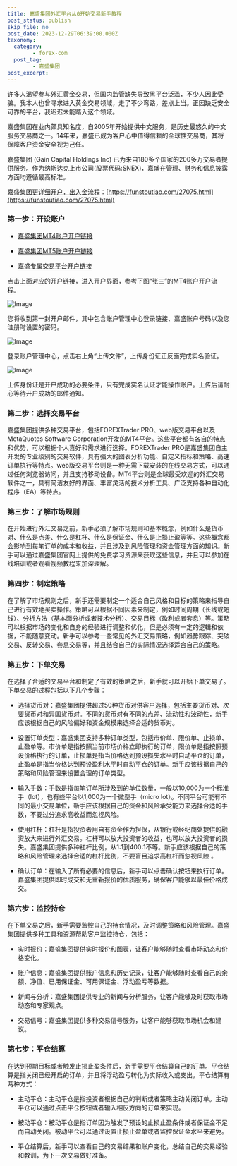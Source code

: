 ```yaml
---
title: 嘉盛集团外汇平台从0开始交易新手教程
post_status: publish
skip_file: no
post_date: 2023-12-29T06:39:00.000Z
taxonomy:
  category:
        - forex-com
  post_tag:
        - 嘉盛集团
post_excerpt: 
---
```

许多人渴望参与外汇黄金交易，但国内监管缺失导致黑平台泛滥，不少人因此受骗。我本人也曾寻求进入黄金交易领域，走了不少弯路，差点上当。正因缺乏安全可靠的平台，我迟迟未能踏入这个领域。

嘉盛集团在业内颇具知名度，自2005年开始提供中文服务，是历史最悠久的中文服务交易商之一。14年来，嘉盛已成为客户心中值得信赖的全球性交易商，其将保障客户资金安全视为己任。

嘉盛集团 (Gain Capital Holdings Inc) 已为来自180多个国家的200多万交易者提供服务。作为纳斯达克上市公司(股票代码:SNEX)，嘉盛在管理、财务和信息披露方面均遵循最高标准。

[嘉盛集团更详细开户，出入金流程](https://funstoutiao.com/27075.html)：[https://funstoutiao.com/27075.html](https://funstoutiao.com/27075.html)

### 第一步：开设账户

* [嘉盛集团MT4账户开户链接](https://s.ssgg.net/jsmt4)

* [嘉盛集团MT5账户开户链接](https://s.ssgg.net/jsmt5)

* [嘉盛专属交易平台开户链接](https://s.ssgg.net/js)

点击上面对应的开户链接，进入开户界面，参考下图“张三”的MT4账户开户流程。

![Image](https://prod-files-secure.s3.us-west-2.amazonaws.com/39ed1227-6d7d-4570-be36-9ccd4a2c4241/7a167aea-686b-400d-af59-4e18eb607a40/640.png?X-Amz-Algorithm=AWS4-HMAC-SHA256&X-Amz-Content-Sha256=UNSIGNED-PAYLOAD&X-Amz-Credential=ASIAZI2LB466WILP6XAQ%2F20250223%2Fus-west-2%2Fs3%2Faws4_request&X-Amz-Date=20250223T221311Z&X-Amz-Expires=3600&X-Amz-Security-Token=IQoJb3JpZ2luX2VjEOP%2F%2F%2F%2F%2F%2F%2F%2F%2F%2FwEaCXVzLXdlc3QtMiJGMEQCIF12JCabXtaY%2BquijIsW0Wq%2FX3CY375QWEEa3GG424kmAiAYPEMGxKJ2A6q7OeLr3yQ%2Fok5U%2BWrK9ZYk3adlMc8w%2BSr%2FAwgcEAAaDDYzNzQyMzE4MzgwNSIM809oEwhncKNMsBh3KtwDEkKutIoC0RZPg9ffxbZYnzVYWXx4gsQskqdARyAyxZ1XAr8uEG9bID2wgbvFA%2Bkt6aMNE5g%2F9DAwbWNdnufI7zy1QjczN3EdR8%2BxhXFkIT0WP%2Fv%2BlCQp03o3DyGs6H8GonrvcNnxRCFDFSynOYtV0orXNgP%2B1fYBAgM64bwh8Zim2riLAxq4s6CQV2CEIjMg3xp3PDsIVsEowmZlP3OVAB85o1hlOB570bbB9gU8fwWT03ppI6S6ESAawq8S8OZD2ds59ve0X6ejUeQ1KiavYqb3PgVLRKdvuwvzk6tkqy0wZ%2B5Q4aXVgQPTg%2BrevKX8vfKH7qR3%2BNENYu1q8qCj5qdIpWh6%2BIQrALz6hsN5xnL3sCmsqzDGb93joHhq3neOqnnuBUyjYfseeoujygerfxxyHg5n95pF6Rdnaox2W0au4IharJOpSm1CLGqJdwf5moWvxoznBUAXiQeOTiPEhD5Ly0UfrMMoMeB4X%2Ffh9d7%2FRXc3kJknAa5O5VAFf5Xix0C%2FcbmWymbW66UsWm6GgyAl1UpM%2BVTKVtonWQJVEAa%2Bhip9GUbxiEmi5JRcTEd12LedNbU9luwWY0PCdbz6K2dgQN3FROFJVBeq4cu3znBoKLODP14a3Croj1Ywi%2BftvQY6pgENlvDjB1whoLI2cUYLT27AGTRH%2BIh2oKuRIqzUhDR%2FwMN0Y%2FysN1AM45cSxSHx80W8M5u%2BDZXLzWTFJjfP%2FhXCSiLckaJBdLAjvKw7uupbwaODGijOzmIpcPXe4aeGF8HlNVMoH7Cym%2F45yaRX%2BghK%2BPFUugVm%2BTxXegYY5Jlb%2FMAFjhkvtn1%2FdPh%2Fenfrd1MXuRZdhQAbC%2F76MbOkHC1CiRuXsx3R&X-Amz-Signature=daf061ef211f3261f8f1e15979aaa7725d2a2efa685a2506f14053274eb82cde&X-Amz-SignedHeaders=host&x-id=GetObject)

您将收到第一封开户邮件，其中包含账户管理中心登录链接、嘉盛账户号码以及您注册时设置的密码。

![Image](https://prod-files-secure.s3.us-west-2.amazonaws.com/39ed1227-6d7d-4570-be36-9ccd4a2c4241/eaa1c6b3-2877-4284-a0e1-530e222c27fb/image.png?X-Amz-Algorithm=AWS4-HMAC-SHA256&X-Amz-Content-Sha256=UNSIGNED-PAYLOAD&X-Amz-Credential=ASIAZI2LB466WILP6XAQ%2F20250223%2Fus-west-2%2Fs3%2Faws4_request&X-Amz-Date=20250223T221311Z&X-Amz-Expires=3600&X-Amz-Security-Token=IQoJb3JpZ2luX2VjEOP%2F%2F%2F%2F%2F%2F%2F%2F%2F%2FwEaCXVzLXdlc3QtMiJGMEQCIF12JCabXtaY%2BquijIsW0Wq%2FX3CY375QWEEa3GG424kmAiAYPEMGxKJ2A6q7OeLr3yQ%2Fok5U%2BWrK9ZYk3adlMc8w%2BSr%2FAwgcEAAaDDYzNzQyMzE4MzgwNSIM809oEwhncKNMsBh3KtwDEkKutIoC0RZPg9ffxbZYnzVYWXx4gsQskqdARyAyxZ1XAr8uEG9bID2wgbvFA%2Bkt6aMNE5g%2F9DAwbWNdnufI7zy1QjczN3EdR8%2BxhXFkIT0WP%2Fv%2BlCQp03o3DyGs6H8GonrvcNnxRCFDFSynOYtV0orXNgP%2B1fYBAgM64bwh8Zim2riLAxq4s6CQV2CEIjMg3xp3PDsIVsEowmZlP3OVAB85o1hlOB570bbB9gU8fwWT03ppI6S6ESAawq8S8OZD2ds59ve0X6ejUeQ1KiavYqb3PgVLRKdvuwvzk6tkqy0wZ%2B5Q4aXVgQPTg%2BrevKX8vfKH7qR3%2BNENYu1q8qCj5qdIpWh6%2BIQrALz6hsN5xnL3sCmsqzDGb93joHhq3neOqnnuBUyjYfseeoujygerfxxyHg5n95pF6Rdnaox2W0au4IharJOpSm1CLGqJdwf5moWvxoznBUAXiQeOTiPEhD5Ly0UfrMMoMeB4X%2Ffh9d7%2FRXc3kJknAa5O5VAFf5Xix0C%2FcbmWymbW66UsWm6GgyAl1UpM%2BVTKVtonWQJVEAa%2Bhip9GUbxiEmi5JRcTEd12LedNbU9luwWY0PCdbz6K2dgQN3FROFJVBeq4cu3znBoKLODP14a3Croj1Ywi%2BftvQY6pgENlvDjB1whoLI2cUYLT27AGTRH%2BIh2oKuRIqzUhDR%2FwMN0Y%2FysN1AM45cSxSHx80W8M5u%2BDZXLzWTFJjfP%2FhXCSiLckaJBdLAjvKw7uupbwaODGijOzmIpcPXe4aeGF8HlNVMoH7Cym%2F45yaRX%2BghK%2BPFUugVm%2BTxXegYY5Jlb%2FMAFjhkvtn1%2FdPh%2Fenfrd1MXuRZdhQAbC%2F76MbOkHC1CiRuXsx3R&X-Amz-Signature=1b09b969a29be2950153fe5b183bbc47521bf70aabb95ab5bb9fbb60144523e5&X-Amz-SignedHeaders=host&x-id=GetObject)

登录账户管理中心，点击右上角“上传文件”，上传身份证正反面完成实名验证。

![Image](https://prod-files-secure.s3.us-west-2.amazonaws.com/39ed1227-6d7d-4570-be36-9ccd4a2c4241/54090639-09fc-46b4-a135-e0289f707147/image.png?X-Amz-Algorithm=AWS4-HMAC-SHA256&X-Amz-Content-Sha256=UNSIGNED-PAYLOAD&X-Amz-Credential=ASIAZI2LB466WILP6XAQ%2F20250223%2Fus-west-2%2Fs3%2Faws4_request&X-Amz-Date=20250223T221311Z&X-Amz-Expires=3600&X-Amz-Security-Token=IQoJb3JpZ2luX2VjEOP%2F%2F%2F%2F%2F%2F%2F%2F%2F%2FwEaCXVzLXdlc3QtMiJGMEQCIF12JCabXtaY%2BquijIsW0Wq%2FX3CY375QWEEa3GG424kmAiAYPEMGxKJ2A6q7OeLr3yQ%2Fok5U%2BWrK9ZYk3adlMc8w%2BSr%2FAwgcEAAaDDYzNzQyMzE4MzgwNSIM809oEwhncKNMsBh3KtwDEkKutIoC0RZPg9ffxbZYnzVYWXx4gsQskqdARyAyxZ1XAr8uEG9bID2wgbvFA%2Bkt6aMNE5g%2F9DAwbWNdnufI7zy1QjczN3EdR8%2BxhXFkIT0WP%2Fv%2BlCQp03o3DyGs6H8GonrvcNnxRCFDFSynOYtV0orXNgP%2B1fYBAgM64bwh8Zim2riLAxq4s6CQV2CEIjMg3xp3PDsIVsEowmZlP3OVAB85o1hlOB570bbB9gU8fwWT03ppI6S6ESAawq8S8OZD2ds59ve0X6ejUeQ1KiavYqb3PgVLRKdvuwvzk6tkqy0wZ%2B5Q4aXVgQPTg%2BrevKX8vfKH7qR3%2BNENYu1q8qCj5qdIpWh6%2BIQrALz6hsN5xnL3sCmsqzDGb93joHhq3neOqnnuBUyjYfseeoujygerfxxyHg5n95pF6Rdnaox2W0au4IharJOpSm1CLGqJdwf5moWvxoznBUAXiQeOTiPEhD5Ly0UfrMMoMeB4X%2Ffh9d7%2FRXc3kJknAa5O5VAFf5Xix0C%2FcbmWymbW66UsWm6GgyAl1UpM%2BVTKVtonWQJVEAa%2Bhip9GUbxiEmi5JRcTEd12LedNbU9luwWY0PCdbz6K2dgQN3FROFJVBeq4cu3znBoKLODP14a3Croj1Ywi%2BftvQY6pgENlvDjB1whoLI2cUYLT27AGTRH%2BIh2oKuRIqzUhDR%2FwMN0Y%2FysN1AM45cSxSHx80W8M5u%2BDZXLzWTFJjfP%2FhXCSiLckaJBdLAjvKw7uupbwaODGijOzmIpcPXe4aeGF8HlNVMoH7Cym%2F45yaRX%2BghK%2BPFUugVm%2BTxXegYY5Jlb%2FMAFjhkvtn1%2FdPh%2Fenfrd1MXuRZdhQAbC%2F76MbOkHC1CiRuXsx3R&X-Amz-Signature=985dc01292e060cf2c2113ef6b54f20b6078b7b535f415702e623db85d0ca6a6&X-Amz-SignedHeaders=host&x-id=GetObject)

上传身份证是开户成功的必要条件，只有完成实名认证才能操作账户。上传后请耐心等待开户成功的邮件通知。

### 第二步：选择交易平台

嘉盛集团提供多种交易平台，包括FOREXTrader PRO、web版交易平台以及MetaQuotes Software Corporation开发的MT4平台。这些平台都有各自的特点和优势，可以根据个人喜好和需求进行选择。FOREXTrader PRO是嘉盛集团自主开发的专业级别的交易软件，具有强大的图表分析功能、自定义指标和策略、高速订单执行等特点。web版交易平台则是一种无需下载安装的在线交易方式，可以通过任何浏览器访问，并且支持移动设备。MT4平台则是全球最受欢迎的外汇交易软件之一，具有简洁友好的界面、丰富灵活的技术分析工具、广泛支持各种自动化程序（EA）等特点。

### 第三步：了解市场规则

在开始进行外汇交易之前，新手必须了解市场规则和基本概念，例如什么是货币对、什么是点差、什么是杠杆、什么是保证金、什么是止损止盈等等。这些概念都会影响到每笔订单的成本和收益，并且涉及到风险管理和资金管理方面的知识。新手可以通过嘉盛集团官网上提供的免费学习资源来获取这些信息，并且可以参加在线培训或者观看视频教程来加深理解。

### 第四步：制定策略

在了解了市场规则之后，新手还需要制定一个适合自己风格和目标的策略来指导自己进行有效地买卖操作。策略可以根据不同因素来制定，例如时间周期（长线或短线）、分析方法（基本面分析或者技术分析）、交易目标（盈利或者套息）等。策略可以根据市场的变化和自身的经验进行调整和优化，但是必须有一定的逻辑和依据，不能随意变动。新手可以参考一些常见的外汇交易策略，例如趋势跟踪、突破交易、反转交易、套息交易等，并且结合自己的实际情况选择适合自己的策略。

### 第五步：下单交易

在选择了合适的交易平台和制定了有效的策略之后，新手就可以开始下单交易了。下单交易的过程包括以下几个步骤：

* 选择货币对：嘉盛集团提供超过50种货币对供客户选择，包括主要货币对、次要货币对和异国货币对。不同的货币对有不同的点差、流动性和波动性，新手应该根据自己的风险偏好和资金规模来选择合适的货币对。

* 设置订单类型：嘉盛集团支持多种订单类型，包括市价单、限价单、止损单、止盈单等。市价单是指按照当前市场价格立即执行的订单，限价单是指按照预设价格执行的订单，止损单是指当价格达到预设损失水平时自动平仓的订单，止盈单是指当价格达到预设盈利水平时自动平仓的订单。新手应该根据自己的策略和风险管理来设置合理的订单类型。

* 输入手数：手数是指每笔订单所涉及到的单位数量，一般以10,000为一个标准手（lot），也有些平台以1,000为一个微型手（micro lot）。不同平台可能有不同的最小交易单位，新手应该根据自己的资金和风险承受能力来选择合适的手数，不要过分追求高收益而忽视风险。

* 使用杠杆：杠杆是指投资者用自有资金作为担保，从银行或经纪商处提供的融资放大来进行外汇交易。杠杆可以放大投资者的收益，也可以放大投资者的损失。嘉盛集团提供多种杠杆比例，从1:1到400:1不等。新手应该根据自己的策略和风险管理来选择合适的杠杆比例，不要盲目追求高杠杆而忽视风险 。

* 确认订单：在输入了所有必要的信息后，新手可以点击确认按钮来执行订单。嘉盛集团提供即时成交和无重新报价的优质服务，确保客户能够以最佳价格成交。

### 第六步：监控持仓

在下单交易之后，新手需要监控自己的持仓情况，及时调整策略和风险管理。嘉盛集团提供多种工具和资源帮助客户监控持仓，包括：

* 实时报价：嘉盛集团提供实时报价和图表，让客户能够随时查看市场动态和价格变化。

* 账户信息：嘉盛集团提供账户信息和历史记录，让客户能够随时查看自己的余额、净值、已用保证金、可用保证金、浮动盈亏等数据。

* 新闻与分析：嘉盛集团提供专业的新闻与分析服务，让客户能够及时获取市场动态和专家观点。

* 交易信号：嘉盛集团提供多种交易信号服务，让客户能够获取市场机会和建议。

### 第七步：平仓结算

在达到预期目标或者触发止损止盈条件后，新手需要平仓结算自己的订单。平仓结算是指关闭已经开启的订单，并且将浮动盈亏转化为实际收入或支出。平仓结算有两种方式：

* 主动平仓：主动平仓是指投资者根据自己的判断或者策略主动关闭订单。主动平仓可以通过点击平仓按钮或者输入相反方向的订单来实现。

* 被动平仓：被动平仓是指订单因为触发了预设的止损止盈条件或者保证金不足而自动关闭。被动平仓可以通过设置止损止盈单或者监控保证金水平来避免。

* 平仓结算后，新手可以查看自己的交易结果和账户变化，总结自己的交易经验和教训，为下一次交易做好准备。